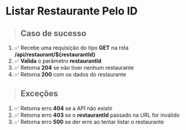 # Listar Restaurante Pelo ID

> ## Caso de sucesso

1. ✅ Recebe uma requisição do tipo **GET** na rota **/api/restaurant/${restaurantId}**
2. ✅ **Valida** o parâmetro **restaurantId**
3. ✅ Retorna **204** se não tiver nenhum restaurante
4. ✅ Retorna **200** com os dados do restaurante

> ## Exceções

1. ✅ Retorna erro **404** se a API não existir
2. ✅ Retorna erro **403** se o **restaurantId** passado na URL for inválido
3. ✅ Retorna erro **500** se der erro ao tentar listar o restaurante